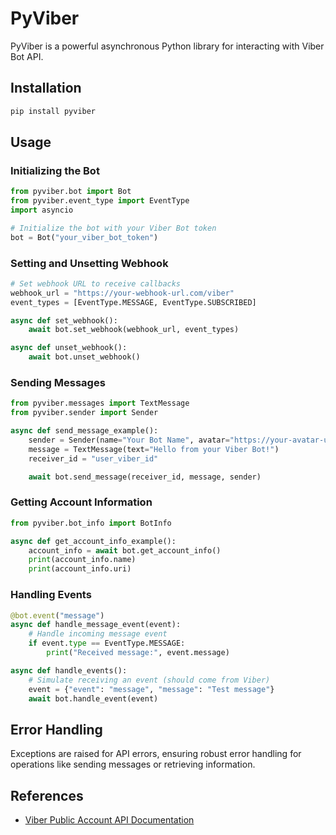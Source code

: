 # PyViber

PyViber is a powerful asynchronous Python library for interacting with Viber Bot API.

## Installation

```bash
pip install pyviber
```

## Usage

### Initializing the Bot

```python
from pyviber.bot import Bot
from pyviber.event_type import EventType
import asyncio

# Initialize the bot with your Viber Bot token
bot = Bot("your_viber_bot_token")
```

### Setting and Unsetting Webhook

```python
# Set webhook URL to receive callbacks
webhook_url = "https://your-webhook-url.com/viber"
event_types = [EventType.MESSAGE, EventType.SUBSCRIBED]

async def set_webhook():
    await bot.set_webhook(webhook_url, event_types)

async def unset_webhook():
    await bot.unset_webhook()
```

### Sending Messages

```python
from pyviber.messages import TextMessage
from pyviber.sender import Sender

async def send_message_example():
    sender = Sender(name="Your Bot Name", avatar="https://your-avatar-url.com/avatar.png")
    message = TextMessage(text="Hello from your Viber Bot!")
    receiver_id = "user_viber_id"

    await bot.send_message(receiver_id, message, sender)
```

### Getting Account Information

```python
from pyviber.bot_info import BotInfo

async def get_account_info_example():
    account_info = await bot.get_account_info()
    print(account_info.name)
    print(account_info.uri)
```

### Handling Events

```python
@bot.event("message")
async def handle_message_event(event):
    # Handle incoming message event
    if event.type == EventType.MESSAGE:
        print("Received message:", event.message)

async def handle_events():
    # Simulate receiving an event (should come from Viber)
    event = {"event": "message", "message": "Test message"}
    await bot.handle_event(event)
```

## Error Handling

Exceptions are raised for API errors, ensuring robust error handling for operations like sending messages or retrieving information.

## References

- [Viber Public Account API Documentation](https://developers.viber.com/docs/api/rest-bot-api/)